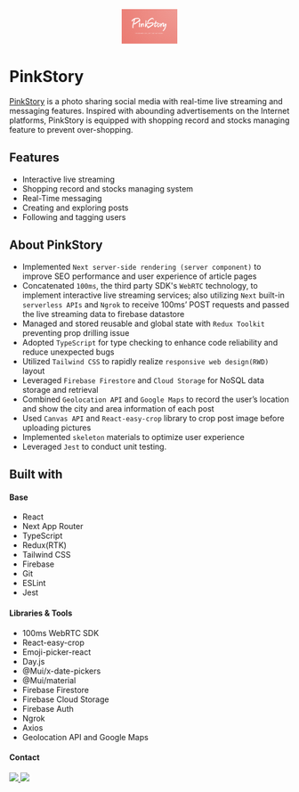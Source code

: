 <div align="center">
  <a href="https://pinkstory.vercel.app/" style="margin-bottom:20px; display:block;">
    <img src="./public/pinkStory.png" alt="Logo" width="100px">
  </a>
</div>

# PinkStory

[PinkStory](https://pinkstory.vercel.app/) is a photo sharing social media with real-time live streaming and messaging features. Inspired with abounding advertisements on the Internet platforms, PinkStory is equipped with shopping record and stocks managing feature to prevent over-shopping.

## Features

- Interactive live streaming
- Shopping record and stocks managing system
- Real-Time messaging
- Creating and exploring posts
- Following and tagging users

## About PinkStory

- Implemented `Next server-side rendering (server component)` to improve SEO performance and user experience of article pages
- Concatenated `100ms`, the third party SDK's `WebRTC` technology, to implement interactive live streaming services; also utilizing `Next` built-in `serverless APIs` and `Ngrok` to receive 100ms’ POST requests and passed the live streaming data to firebase datastore
- Managed and stored reusable and global state with `Redux Toolkit` preventing prop drilling issue
- Adopted `TypeScript` for type checking to enhance code reliability and reduce unexpected bugs
- Utilized `Tailwind CSS` to rapidly realize `responsive web design(RWD)` layout
- Leveraged `Firebase Firestore` and `Cloud Storage` for NoSQL data storage and retrieval
- Combined `Geolocation API` and `Google Maps` to record the user’s location and show the city and area information of each post
- Used `Canvas API` and `React-easy-crop` library to crop post image before uploading pictures
- Implemented `skeleton` materials to optimize user experience
- Leveraged `Jest` to conduct unit testing.

## Built with

#### Base

- React
- Next App Router
- TypeScript
- Redux(RTK)
- Tailwind CSS
- Firebase
- Git
- ESLint
- Jest

#### Libraries & Tools

- 100ms WebRTC SDK
- React-easy-crop
- Emoji-picker-react
- Day.js
- @Mui/x-date-pickers
- @Mui/material
- Firebase Firestore
- Firebase Cloud Storage
- Firebase Auth
- Ngrok
- Axios
- Geolocation API and Google Maps

#### Contact

  <a href="https://www.linkedin.com/in/yucingchang/" text-decoration="none">
    <img src="https://img.shields.io/badge/LinkedIn-0077B5?style=for-the-badge&logo=linkedin&logoColor=white" />
  </a>
  <a href="mailto:fantasy821116@gmail.com">
    <img src="https://img.shields.io/badge/Gmail-D14836?style=for-the-badge&logo=gmail&logoColor=white" />
  </a>
